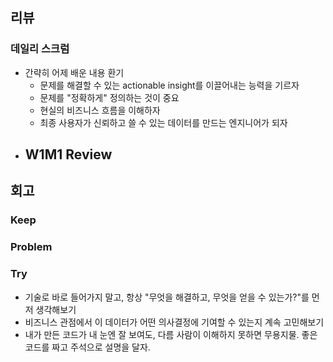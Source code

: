 ## 리뷰

### 데일리 스크럼
  - 간략히 어제 배운 내용 환기
    - 문제를 해결할 수 있는 actionable insight를 이끌어내는 능력을 기르자
    - 문제를 "정확하게" 정의하는 것이 중요
    - 현실의 비즈니스 흐름을 이해하자
    - 최종 사용자가 신뢰하고 쓸 수 있는 데이터를 만드는 엔지니어가 되자
  - W1M1 Review
    - 
  
## 회고

### Keep

### Problem

### Try
 - 기술로 바로 들어가지 말고, 항상 "무엇을 해결하고, 무엇을 얻을 수 있는가?"를 먼저 생각해보기
 - 비즈니스 관점에서 이 데이터가 어떤 의사결정에 기여할 수 있는지 계속 고민해보기
 - 내가 만든 코드가 내 눈엔 잘 보여도, 다름 사람이 이해하지 못하면 무용지물. 좋은 코드를 짜고 주석으로 설명을 달자.

